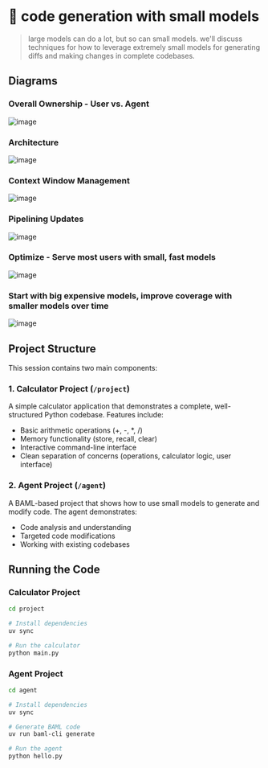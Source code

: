 # 🦄 code generation with small models

> large models can do a lot, but so can small models. we'll discuss techniques for how to leverage extremely small models for generating diffs and making changes in complete codebases.

## Diagrams

### Overall Ownership - User vs. Agent

![image](https://github.com/user-attachments/assets/658a465d-de6b-4f0e-8aa6-5a1f5aa85613)

### Architecture

![image](https://github.com/user-attachments/assets/ec88c07b-21fc-430d-a065-4654dfd280fa)

### Context Window Management

![image](https://github.com/user-attachments/assets/d0e37f92-9b6d-4de7-bf50-e2e960203927)


### Pipelining Updates

![image](https://github.com/user-attachments/assets/9898929e-cbf9-4418-aeb9-8d767b703acb)

### Optimize - Serve most users with small, fast models 

![image](https://github.com/user-attachments/assets/9eaf2e2b-d96e-462e-bd76-e51f0b63e057)

### Start with big expensive models, improve coverage with smaller models over time

![image](https://github.com/user-attachments/assets/8712b167-c937-4bfb-8629-60ac36f9f70b)



## Project Structure

This session contains two main components:

### 1. Calculator Project (`/project`)
A simple calculator application that demonstrates a complete, well-structured Python codebase. Features include:
- Basic arithmetic operations (+, -, *, /)
- Memory functionality (store, recall, clear)
- Interactive command-line interface
- Clean separation of concerns (operations, calculator logic, user interface)

### 2. Agent Project (`/agent`)
A BAML-based project that shows how to use small models to generate and modify code. The agent demonstrates:
- Code analysis and understanding
- Targeted code modifications
- Working with existing codebases

## Running the Code

### Calculator Project
```bash
cd project

# Install dependencies
uv sync

# Run the calculator
python main.py
```

### Agent Project
```bash
cd agent

# Install dependencies
uv sync

# Generate BAML code
uv run baml-cli generate

# Run the agent
python hello.py
```
